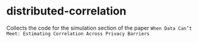 # distributed-correlation
Collects the code for the simulation section of the paper `When Data Can’t Meet: Estimating
Correlation Across Privacy Barriers`
